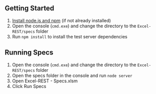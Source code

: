 ## Getting Started

1. [Install node.js and npm](http://nodejs.org/) (if not already installed)
2. Open the console (`cmd.exe`) and change the directory to the `Excel-REST/specs` folder
3. Run `npm install` to install the test server dependencies

## Running Specs

1. Open the console (`cmd.exe`) and change the directory to the `Excel-REST/specs` folder
2. Open the specs folder in the console and run `node server`
3. Open Excel-REST - Specs.xlsm
4. Click Run Specs